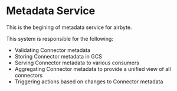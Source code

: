 # Metadata Service
This is the begining of metadata service for airbyte.

This system is responsible for the following:
- Validating Connector metadata
- Storing Connector metadata in GCS
- Serving Connector metadata to various consumers
- Aggregating Connector metadata to provide a unified view of all connectors
- Triggering actions based on changes to Connector metadata